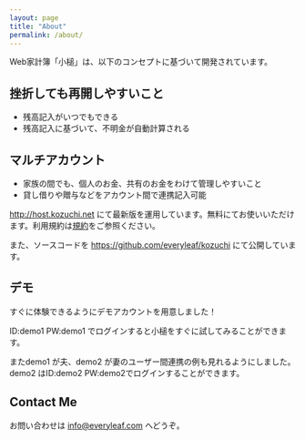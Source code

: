 ```yaml
---
layout: page
title: "About"
permalink: /about/
---
```


Web家計簿「小槌」は、以下のコンセプトに基づいて開発されています。

## 挫折しても再開しやすいこと

* 残高記入がいつでもできる
* 残高記入に基づいて、不明金が自動計算される

## マルチアカウント

* 家族の間でも、個人のお金、共有のお金をわけて管理しやすいこと
* 貸し借りや贈与などをアカウント間で連携記入可能

<http://host.kozuchi.net> にて最新版を運用しています。無料にてお使いいただけます。利用規約は[規約](/convention/)をご参照ください。

また、ソースコードを <https://github.com/everyleaf/kozuchi> にて公開しています。

## デモ

すぐに体験できるようにデモアカウントを用意しました！

ID:demo1 PW:demo1 でログインすると小槌をすぐに試してみることができます。 

またdemo1 が夫、demo2 が妻のユーザー間連携の例も見れるようにしました。demo2 はID:demo2 PW:demo2でログインすることができます。

## Contact Me

お問い合わせは <info@everyleaf.com> へどうぞ。
